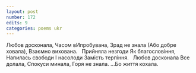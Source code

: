 ```yaml
---
layout: post
number: 172
edits: 9
categories: poems ukr
---
```


Любов досконала, 
Часом вИпробувана,
Зрад не знала 
(Або добре ховала),
Взаємно вихована.
 
Прийняла незгоди
Як благословіння, 
Напилась свободи
І насолоди
Замість терпіння. 
 
Любов досконала 
Все долала,
Спокуси минала,
Горя не знала.
…Бо життя кохала. 
